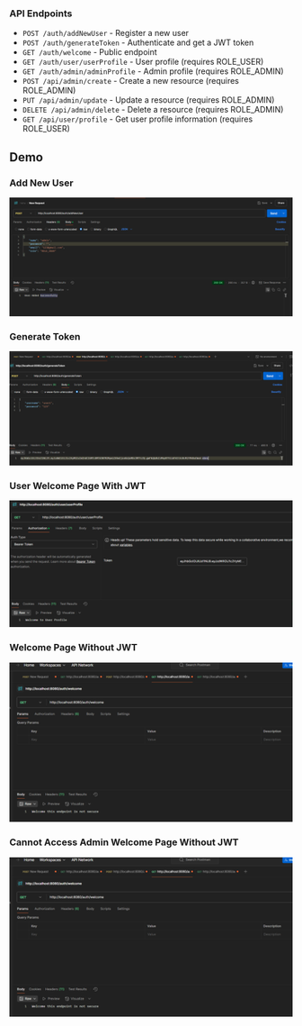 ### API Endpoints

- `POST /auth/addNewUser` - Register a new user
- `POST /auth/generateToken` - Authenticate and get a JWT token
- `GET /auth/welcome` - Public endpoint
- `GET /auth/user/userProfile` - User profile (requires ROLE_USER)
- `GET /auth/admin/adminProfile` - Admin profile (requires ROLE_ADMIN)
- `POST /api/admin/create` - Create a new resource (requires ROLE_ADMIN)
- `PUT /api/admin/update` - Update a resource (requires ROLE_ADMIN)
- `DELETE /api/admin/delete` - Delete a resource (requires ROLE_ADMIN)
- `GET /api/user/profile` - Get user profile information (requires ROLE_USER)

## Demo

### Add New User

![Add New User](demo/src/main/resources/img/AddUser.png)

### Generate Token

![Generate Token](demo/src/main/resources/img/GenerateToken.png)

### User Welcome Page With JWT

![User Profile](demo/src/main/resources/img/UserWelcomeJWT.png)

### Welcome Page Without JWT

![Admin Profile](demo/src/main/resources/img/WelcomePageNoJWT.png)

### Cannot Access Admin Welcome Page Without JWT

![Admin Profile](demo/src/main/resources/img/WelcomePageNoJWT.png)